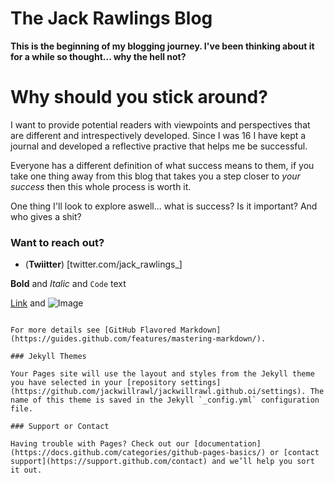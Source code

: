 # The Jack Rawlings Blog


**This is the beginning of my blogging journey. I've been thinking about it for a while so thought... why the hell not?**

# Why should you stick around?
I want to provide potential readers with viewpoints and perspectives that are different and intrespectively developed. Since I was 16 I have kept a journal and developed a reflective practive that helps me be successful.

Everyone has a different definition of what success means to them, if you take one thing away from this blog that takes you a step closer to *your success* then this whole process is worth it.

One thing I'll look to explore aswell... what is success? Is it important? And who gives a shit? 


### Want to reach out?

- (**Twiitter**) [twitter.com/jack_rawlings_]


**Bold** and _Italic_ and `Code` text

[Link](url) and ![Image](src)
```

For more details see [GitHub Flavored Markdown](https://guides.github.com/features/mastering-markdown/).

### Jekyll Themes

Your Pages site will use the layout and styles from the Jekyll theme you have selected in your [repository settings](https://github.com/jackwillrawl/jackwillrawl.github.oi/settings). The name of this theme is saved in the Jekyll `_config.yml` configuration file.

### Support or Contact

Having trouble with Pages? Check out our [documentation](https://docs.github.com/categories/github-pages-basics/) or [contact support](https://support.github.com/contact) and we’ll help you sort it out.
